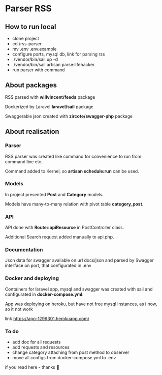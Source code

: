 <h1>Parser RSS</h1>

<h2>How to run local</h2>
<ul>
<li>clone project</li>
<li>cd /rss-parser</li>
<li>mv .env .env.example</li>
<li>configure ports, mysql db, link for parsing rss</li>
<li>./vendor/bin/sail up -d</li>
<li>./vendor/bin/sail artisan parse:lifehacker</li>
<li>run parser with command </li>
</ul>

<h2>About packages</h2>
<p>RSS parsed with <b>willvincent/feeds</b> package</p>
<p>Dockerized by Laravel <b>laravel/sail</b> package</p>
<p>Swaggerable json created with <b>zircote/swagger-php</b> package</p>

<h2>About realisation</h2>
<h3>Parser</h3>
<p>RSS parser was created like command for convenience to run from command line etc. </p>
<p>Command added to Kernel, so <b>artisan schedule:run</b> can be used.</p>
<h3>Models</h3>
<p>In project presented <b>Post</b> and <b>Category</b> models.</p>
<p>Models have many-to-many relation with pivot table <b>category_post</b>.</p>
<h3>API</h3>
<p>API done with <b>Route::apiResource</b> in PostController class.</p>
<p>Additional Search request added manually to api.php.</p>
<h3>Documentation</h3>
<p>Json data for swagger available on url docs/json and parsed by Swagger interface on port,
that configurated in .env</p>
<h3>Docker and deploying</h3>
<p>Containers for laravel app, mysql and swagger was created with sail and 
configurated in <b>docker-compose.yml</b>.</p>
<p>App was deploying on heroku, but have not free mysql instances, as i now, so it not work</p>
<p>link <a href="https://app-1299301.herokuapp.com/">https://app-1299301.herokuapp.com/</a></p>
<h3>To do</h3>
<ul>
<li>add doc for all requests</li>
<li>add requests and resources</li>
<li>change category attaching from post method to observer</li>
<li>move all configs from docker-compose.yml to .env</li>
</ul>
<span>if you read here - thanks 🤘</span>
